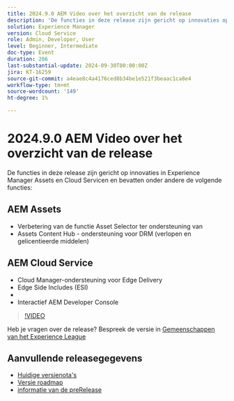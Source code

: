 ```yaml
---
title: 2024.9.0 AEM Video over het overzicht van de release
description: 'De functies in deze release zijn gericht op innovaties op het gebied van Experience Manager Assets en Cloud Service en omvatten onder andere: AEM Assets - Asset Selector Enhancement to Support Collections ​ Assets Content Hub - support DRM (expired en licensed assets) ​ AEM Cloud Service - Cloud Manager Support for Edge Delivery ​ Edge Side Includes (ESI) ​ Basic Authentication ​ Interactive AEM Developer Console'
solution: Experience Manager
version: Cloud Service
role: Admin, Developer, User
level: Beginner, Intermediate
doc-type: Event
duration: 206
last-substantial-update: 2024-09-30T00:00:00Z
jira: KT-16259
source-git-commit: a4eae8c4a4176ced8b34be1e521f3beaac1ca8e4
workflow-type: tm+mt
source-wordcount: '149'
ht-degree: 1%

---
```



# 2024.9.0 AEM Video over het overzicht van de release

De functies in deze release zijn gericht op innovaties in Experience Manager Assets en Cloud Servicen en bevatten onder andere de volgende functies:

## AEM Assets

* Verbetering van de functie Asset Selector ter ondersteuning van &#x200B;
* Assets Content Hub - ondersteuning voor DRM (verlopen en gelicentieerde middelen) &#x200B;

## AEM Cloud Service

* Cloud Manager-ondersteuning voor Edge Delivery &#x200B;
* Edge Side Includes (ESI) &#x200B;
* &#x200B;
* Interactief AEM Developer Console

>[!VIDEO](https://video.tv.adobe.com/v/3434847/?learn=on)

Heb je vragen over de release?  Bespreek de versie in [ Gemeenschappen van het Experience League ](https://adobe.ly/4eqofkS)

## Aanvullende releasegegevens

* [ Huidige versienota&#39;s ](https://experienceleague.adobe.com/docs/experience-manager-cloud-service/content/release-notes/home.html)
* [ Versie roadmap ](https://experienceleague.adobe.com/docs/experience-manager-release-information/aem-release-updates/update-releases-roadmap.html)
* [ informatie van de preRelease ](https://experienceleague.adobe.com/docs/experience-manager-cloud-service/content/release-notes/prerelease.html)